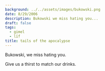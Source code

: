 ```yaml
---
background: ../../assets/images/bukowski.png
date: 8/29/2006
description: Bukowski we miss hating you...
draft: false
tags:
  - gimel
  - lïf
title: tails of the apocalypse
---
```

  
Bukowski, we miss hating you.  
  
Give us a thirst to match our drinks.  
